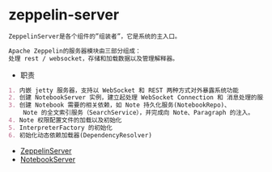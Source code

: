 # zeppelin-server
```md
ZeppelinServer是各个组件的”组装者”，它是系统的主入口。

Apache Zeppelin的服务器模块由三部分组成：
处理 rest / websocket，存储和加载数据以及管理解释器。
```
* 职责
```md
1. 内嵌 jetty 服务器，支持以 WebSocket 和 REST 两种方式对外暴露系统功能 
2. 创建 NotebookServer 实例，建立起处理 WebSocket Connection 和 消息处理的服务端 
3. 创建 Notebook 需要的相关依赖，如 Note 持久化服务(NotebookRepo)、
    Note 的全文索引服务（SearchService），并完成向 Note、Paragraph 的注入。 
4. Note 权限配置文件的加载以及初始化 
5. InterpreterFactory 的初始化 
6. 初始化动态依赖加载器(DependencyResolver)
```

* [ZeppelinServer](ZeppelinServer.md)
* [NotebookServer](NotebookServer.md)

